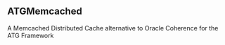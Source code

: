 ATGMemcached
------------

A Memcached Distributed Cache alternative to Oracle Coherence for the ATG Framework
